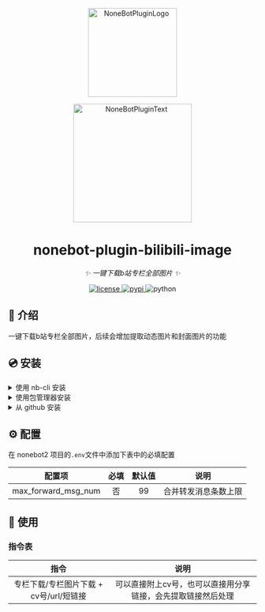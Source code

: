 <div align="center">
  <a href="https://v2.nonebot.dev/store"><img src="https://github.com/A-kirami/nonebot-plugin-template/blob/resources/nbp_logo.png" width="180" height="180" alt="NoneBotPluginLogo"></a>
  <br>
  <p><img src="https://github.com/A-kirami/nonebot-plugin-template/blob/resources/NoneBotPlugin.svg" width="240" alt="NoneBotPluginText"></p>
</div>

<div align="center">

# nonebot-plugin-bilibili-image

_✨ 一键下载b站专栏全部图片 ✨_


<a href="./LICENSE">
    <img src="https://img.shields.io/github/license/jcjrobert/nonebot-plugin-bilibili-image.svg" alt="license">
</a>
<a href="https://pypi.python.org/pypi/nonebot-plugin-bilibili-image">
    <img src="https://img.shields.io/pypi/v/nonebot-plugin-bilibili-image.svg" alt="pypi">
</a>
<img src="https://img.shields.io/badge/python-3.8+-blue.svg" alt="python">

</div>

## 📖 介绍

一键下载b站专栏全部图片，后续会增加提取动态图片和封面图片的功能

## 💿 安装

<details>
<summary>使用 nb-cli 安装</summary>
在 nonebot2 项目的根目录下打开命令行, 输入以下指令即可安装

    nb plugin install nonebot-plugin-bilibili-image

</details>

<details>
<summary>使用包管理器安装</summary>
在 nonebot2 项目的插件目录下, 打开命令行, 根据你使用的包管理器, 输入相应的安装命令

<details>
<summary>pip</summary>

    pip install nonebot-plugin-bilibili-image
</details>
<details>
<summary>pdm</summary>

    pdm add nonebot-plugin-bilibili-image
</details>
<details>
<summary>poetry</summary>

    poetry add nonebot-plugin-bilibili-image
</details>
<details>
<summary>conda</summary>

    conda install nonebot-plugin-bilibili-image
</details>

打开 nonebot2 项目的 `bot.py` 文件, 在其中写入

    nonebot.load_plugin('nonebot_plugin_bilibili_image')

</details>

<details>
<summary>从 github 安装</summary>
在 nonebot2 项目的插件目录下, 打开命令行, 输入以下命令克隆此储存库

    git clone https://github.com/jcjrobert/nonebot-plugin-bilibili-image.git

打开 nonebot2 项目的 `bot.py` 文件, 在其中写入

    nonebot.load_plugin('src.plugins.nonebot_plugin_bilibili_image')

</details>

## ⚙️ 配置

在 nonebot2 项目的`.env`文件中添加下表中的必填配置

| 配置项 | 必填 | 默认值 | 说明 |
|:-----:|:----:|:----:|:----:|
| max_forward_msg_num | 否 | 99 | 合并转发消息条数上限 |

## 🎉 使用

### 指令表

| 指令 | 说明 |
|:-----:|:----:|
| 专栏下载/专栏图片下载 + cv号/url/短链接 | 可以直接附上cv号，也可以直接用分享链接，会先提取链接然后处理 |
